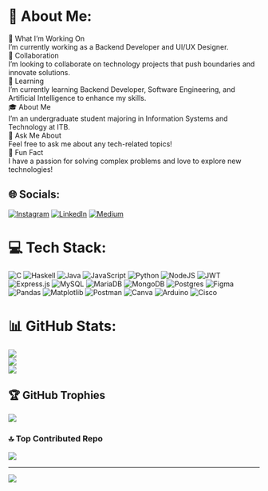 # 💫 About Me:
🚀 What I’m Working On<br>I’m currently working as a Backend Developer and UI/UX Designer.<br>🤝 Collaboration<br>I’m looking to collaborate on technology projects that push boundaries and innovate solutions.<br>🧠 Learning<br>I’m currently learning Backend Developer, Software Engineering, and Artificial Intelligence to enhance my skills.<br>🎓 About Me<br>I’m an undergraduate student majoring in Information Systems and Technology at ITB.<br>💬 Ask Me About<br>Feel free to ask me about any tech-related topics!<br>🎉 Fun Fact<br>I have a passion for solving complex problems and love to explore new technologies!


## 🌐 Socials:
[![Instagram](https://img.shields.io/badge/Instagram-%23E4405F.svg?logo=Instagram&logoColor=white)](https://instagram.com/nasywaanaa) [![LinkedIn](https://img.shields.io/badge/LinkedIn-%230077B5.svg?logo=linkedin&logoColor=white)](https://www.linkedin.com/in/nasywaa-anggun-athiefah-987b72262/) [![Medium](https://img.shields.io/badge/Medium-12100E?logo=medium&logoColor=white)](https://medium.com/@nasywaanaa) 

# 💻 Tech Stack:
![C](https://img.shields.io/badge/c-%2300599C.svg?style=for-the-badge&logo=c&logoColor=white) ![Haskell](https://img.shields.io/badge/Haskell-5e5086?style=for-the-badge&logo=haskell&logoColor=white) ![Java](https://img.shields.io/badge/java-%23ED8B00.svg?style=for-the-badge&logo=openjdk&logoColor=white) ![JavaScript](https://img.shields.io/badge/javascript-%23323330.svg?style=for-the-badge&logo=javascript&logoColor=%23F7DF1E) ![Python](https://img.shields.io/badge/python-3670A0?style=for-the-badge&logo=python&logoColor=ffdd54) ![NodeJS](https://img.shields.io/badge/node.js-6DA55F?style=for-the-badge&logo=node.js&logoColor=white) ![JWT](https://img.shields.io/badge/JWT-black?style=for-the-badge&logo=JSON%20web%20tokens) ![Express.js](https://img.shields.io/badge/express.js-%23404d59.svg?style=for-the-badge&logo=express&logoColor=%2361DAFB) ![MySQL](https://img.shields.io/badge/mysql-4479A1.svg?style=for-the-badge&logo=mysql&logoColor=white) ![MariaDB](https://img.shields.io/badge/MariaDB-003545?style=for-the-badge&logo=mariadb&logoColor=white) ![MongoDB](https://img.shields.io/badge/MongoDB-%234ea94b.svg?style=for-the-badge&logo=mongodb&logoColor=white) ![Postgres](https://img.shields.io/badge/postgres-%23316192.svg?style=for-the-badge&logo=postgresql&logoColor=white) ![Figma](https://img.shields.io/badge/figma-%23F24E1E.svg?style=for-the-badge&logo=figma&logoColor=white) ![Pandas](https://img.shields.io/badge/pandas-%23150458.svg?style=for-the-badge&logo=pandas&logoColor=white) ![Matplotlib](https://img.shields.io/badge/Matplotlib-%23ffffff.svg?style=for-the-badge&logo=Matplotlib&logoColor=black) ![Postman](https://img.shields.io/badge/Postman-FF6C37?style=for-the-badge&logo=postman&logoColor=white) ![Canva](https://img.shields.io/badge/Canva-%2300C4CC.svg?style=for-the-badge&logo=Canva&logoColor=white) ![Arduino](https://img.shields.io/badge/-Arduino-00979D?style=for-the-badge&logo=Arduino&logoColor=white) ![Cisco](https://img.shields.io/badge/cisco-%23049fd9.svg?style=for-the-badge&logo=cisco&logoColor=black)
# 📊 GitHub Stats:
![](https://github-readme-stats.vercel.app/api?username=nasywaanaa&theme=radical&hide_border=false&include_all_commits=false&count_private=false)<br/>
![](https://github-readme-streak-stats.herokuapp.com/?user=nasywaanaa&theme=radical&hide_border=false)<br/>
![](https://github-readme-stats.vercel.app/api/top-langs/?username=nasywaanaa&theme=radical&hide_border=false&include_all_commits=false&count_private=false&layout=compact)

## 🏆 GitHub Trophies
![](https://github-profile-trophy.vercel.app/?username=nasywaanaa&theme=radical&no-frame=true&no-bg=false&margin-w=4)

### 🔝 Top Contributed Repo
![](https://github-contributor-stats.vercel.app/api?username=nasywaanaa&limit=5&theme=radical&combine_all_yearly_contributions=true)

---
[![](https://visitcount.itsvg.in/api?id=nasywaanaa&icon=5&color=10)](https://visitcount.itsvg.in)

<!-- Proudly created with GPRM ( https://gprm.itsvg.in ) -->
